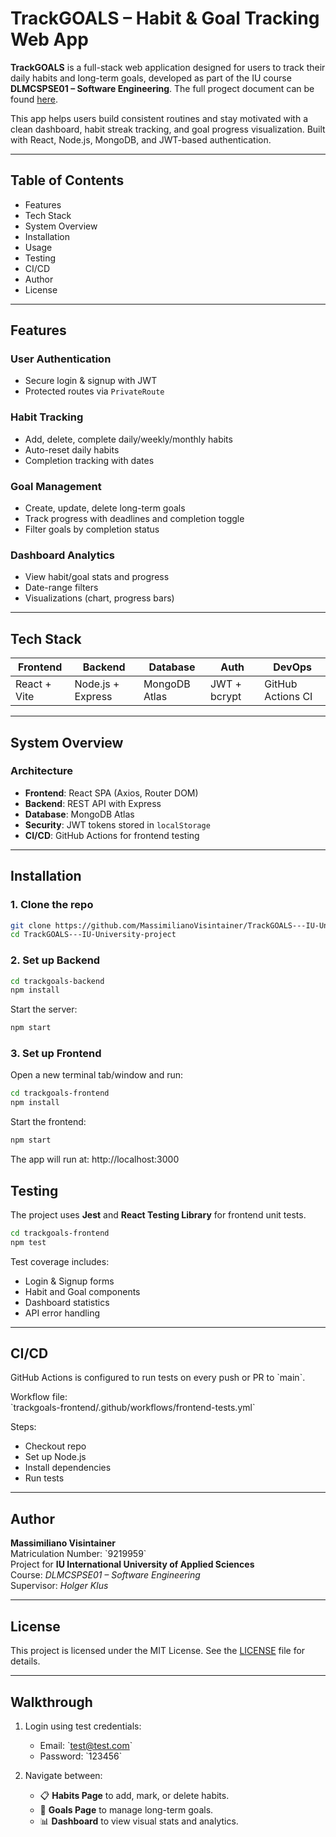 #  TrackGOALS – Habit & Goal Tracking Web App

**TrackGOALS** is a full-stack web application designed for users to track their daily habits and long-term goals, developed as part of the IU course **DLMCSPSE01 – Software Engineering**. The full progect document can be found [here](https://docs.google.com/document/d/1twmyKx73PC_7cgLAao0r9m7q2IPEKW3EXtwP4RpPdXM/edit?tab=t.0#bookmark=id.gsvbmxvfop9v).

This app helps users build consistent routines and stay motivated with a clean dashboard, habit streak tracking, and goal progress visualization. Built with React, Node.js, MongoDB, and JWT-based authentication.

---

##  Table of Contents

- Features
- Tech Stack
- System Overview
- Installation
- Usage
- Testing
- CI/CD
- Author
- License

---

##  Features 

###  User Authentication
- Secure login & signup with JWT
- Protected routes via `PrivateRoute`

###  Habit Tracking
- Add, delete, complete daily/weekly/monthly habits
- Auto-reset daily habits
- Completion tracking with dates

###  Goal Management
- Create, update, delete long-term goals
- Track progress with deadlines and completion toggle
- Filter goals by completion status

###  Dashboard Analytics
- View habit/goal stats and progress
- Date-range filters
- Visualizations (chart, progress bars)


---

## Tech Stack

| Frontend        | Backend           | Database       | Auth        |  DevOps           |
|------------------|-------------------|----------------|-------------|------------------|
| React + Vite     | Node.js + Express | MongoDB Atlas  | JWT + bcrypt | GitHub Actions CI |

---

## System Overview

### Architecture

- **Frontend**: React SPA (Axios, Router DOM)
- **Backend**: REST API with Express
- **Database**: MongoDB Atlas
- **Security**: JWT tokens stored in `localStorage`
- **CI/CD**: GitHub Actions for frontend testing

---

##  Installation

### 1. Clone the repo

```bash
git clone https://github.com/MassimilianoVisintainer/TrackGOALS---IU-University-project.git
cd TrackGOALS---IU-University-project

```
### 2. Set up Backend
```bash
cd trackgoals-backend
npm install

```

Start the server:

```bash
npm start
```

### 3. Set up Frontend

Open a new terminal tab/window and run:

```bash
cd trackgoals-frontend
npm install
```
Start the frontend:

```bash
npm start
```
The app will run at: http://localhost:3000



##  Testing

The project uses **Jest** and **React Testing Library** for frontend unit tests.

```bash
cd trackgoals-frontend
npm test
```

Test coverage includes:

- Login & Signup forms
- Habit and Goal components
- Dashboard statistics
- API error handling

---

##  CI/CD

GitHub Actions is configured to run tests on every push or PR to \`main\`.

Workflow file:  
\`trackgoals-frontend/.github/workflows/frontend-tests.yml\`

Steps:
- Checkout repo
- Set up Node.js
- Install dependencies
- Run tests

---

##  Author

**Massimiliano Visintainer**  
Matriculation Number: \`9219959\`  
Project for **IU International University of Applied Sciences**  
Course: *DLMCSPSE01 – Software Engineering*  
Supervisor: *Holger Klus*

---

##  License

This project is licensed under the MIT License. See the [LICENSE](LICENSE) file for details.

---

##  Walkthrough

1. Login using test credentials:
   - Email: \`test@test.com\`
   - Password: \`123456\`

2. Navigate between:
   - 📋 **Habits Page** to add, mark, or delete habits.
   - 🎯 **Goals Page** to manage long-term goals.
   - 📊 **Dashboard** to view visual stats and analytics.
